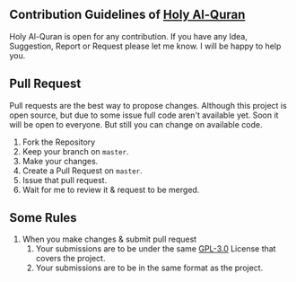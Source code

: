 ## Contribution Guidelines of [Holy Al-Quran](https://github.com/mrhrifat/holy-alquran)
Holy Al-Quran is open for any contribution. If you have any Idea, Suggestion, Report or Request please let me know. I will be happy to help you.

## Pull Request
Pull requests are the best way to propose changes. Although this project is open source, but due to some issue full code aren't available yet. Soon it will be open to everyone. But still you can change on available code.

1. Fork the Repository
2. Keep your branch on `master`.
3. Make your changes.
4. Create a Pull Request on `master`.
5. Issue that pull request.
6. Wait for me to review it & request to be merged.

## Some Rules
1. When you make changes & submit pull request
    1. Your submissions are to be under the same [GPL-3.0](https://github.com/mrhrifat/holy-alquran/blob/master/LICENSE.md) License that covers the project.
    2. Your submissions are to be in the same format as the project.

